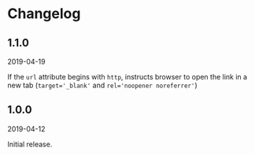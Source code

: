 # Changelog

## 1.1.0

2019-04-19

If the `url` attribute begins with `http`, instructs browser to open the link in
a new tab (`target='_blank'` and `rel='noopener noreferrer'`)

## 1.0.0

2019-04-12

Initial release.
